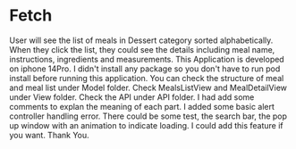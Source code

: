# Fetch
User will see the list of meals in Dessert category sorted alphabetically. When they click the list, 
they could see the details including meal name, instructions, ingredients and measurements. This 
Application is developed on iphone 14Pro. I didn't install any package so you don't have to run pod install
before running this application. You can check the structure of meal and meal list under
Model folder. Check MealsListView and MealDetailView under View folder. Check the API under API folder. 
I had add some comments to explan the meaning of each part. I added some basic alert controller handling
error. There could be some test, the search bar, the pop up window with an animation to indicate loading.
I could add this feature if you want. Thank You.
